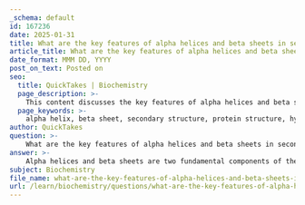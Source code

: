 ```yaml
---
_schema: default
id: 167236
date: 2025-01-31
title: What are the key features of alpha helices and beta sheets in secondary protein structure?
article_title: What are the key features of alpha helices and beta sheets in secondary protein structure?
date_format: MMM DD, YYYY
post_on_text: Posted on
seo:
  title: QuickTakes | Biochemistry
  page_description: >-
    This content discusses the key features of alpha helices and beta sheets in secondary protein structure, highlighting their structural characteristics, hydrogen bonding stability, and functional roles in proteins.
  page_keywords: >-
    alpha helix, beta sheet, secondary structure, protein structure, hydrogen bonding, amino acids, polypeptide chains, structural integrity, functionality, protein interactions
author: QuickTakes
question: >-
    What are the key features of alpha helices and beta sheets in secondary protein structure?
answer: >-
    Alpha helices and beta sheets are two fundamental components of the secondary structure of proteins, characterized by specific structural features and stabilized by hydrogen bonds.\n\n### Alpha Helices\n1. **Structure**: An alpha helix is a right-handed coiled structure where each turn typically contains about 3.6 amino acids. The helical structure is compact and tightly coiled.\n2. **Hydrogen Bonding**: The stability of the alpha helix arises from hydrogen bonds formed between the carbonyl oxygen (C=O) of one amino acid and the amide hydrogen (N-H) of another amino acid that is four residues down the chain. This specific pattern of hydrogen bonding contributes to the overall stability and integrity of the alpha helix.\n3. **Functionality**: Alpha helices play a crucial role in maintaining the protein's structure and can contribute to the formation of active sites, influencing the protein's functionality.\n\n### Beta-Pleated Sheets\n1. **Structure**: Beta sheets consist of two or more segments of polypeptide chains (beta strands) that lie alongside each other, forming a sheet-like structure. These strands can be arranged in parallel or antiparallel configurations.\n2. **Hydrogen Bonding**: The hydrogen bonds in beta sheets occur between the carbonyl oxygen of one strand and the amide hydrogen of an adjacent strand. The arrangement of these hydrogen bonds contributes to the stability and rigidity of the beta sheet structure.\n3. **Functionality**: Beta-pleated sheets provide strength and structural integrity to proteins, and their specific arrangement can also influence the protein's interactions with other molecules.\n\n### Summary\nBoth alpha helices and beta sheets are integral to the secondary structure of proteins, providing stability and contributing to the overall shape and function of the protein through their hydrogen-bonded arrangements. The specific patterns of these secondary structures are crucial for the tertiary structure, which ultimately determines the protein's functionality.
subject: Biochemistry
file_name: what-are-the-key-features-of-alpha-helices-and-beta-sheets-in-secondary-protein-structure.md
url: /learn/biochemistry/questions/what-are-the-key-features-of-alpha-helices-and-beta-sheets-in-secondary-protein-structure
---
```


&nbsp;